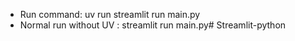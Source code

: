 - Run command: uv run streamlit run main.py
- Normal run without UV : streamlit run main.py# Streamlit-python
